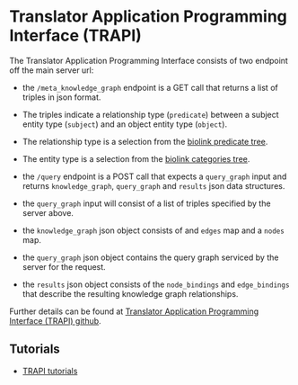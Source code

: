 # Translator Application Programming Interface (TRAPI)

The Translator Application Programming Interface consists of two endpoint off the main server url:

- the `/meta_knowledge_graph` endpoint is a GET call that returns a list of triples in json format. 
 - The triples indicate a relationship type (`predicate`) between a subject entity type (`subject`) and an object entity type (`object`).
 - The relationship type is a selection from the [biolink predicate tree](http://tree-viz-biolink.herokuapp.com/predicates).
 - The entity type is a selection from the [biolink categories tree](http://tree-viz-biolink.herokuapp.com/categories).

- the `/query` endpoint is a POST call that expects a `query_graph` input and returns `knowledge_graph`, `query_graph` and `results` json data structures.
 - the `query_graph` input will consist of a list of triples specified by the server above.
 - the `knowledge_graph` json object consists of and `edges` map and a `nodes` map.
 - the `query_graph` json object contains the query graph serviced by the server for the request.
 - the `results` json object consists of the `node_bindings` and `edge_bindings` that describe the resulting knowledge graph relationships.

Further details can be found at [Translator Application Programming Interface (TRAPI) github](https://github.com/NCATSTranslator/ReasonerAPI).

## Tutorials

* [TRAPI tutorials](../guide-for-developers/tutorials/index.md)
